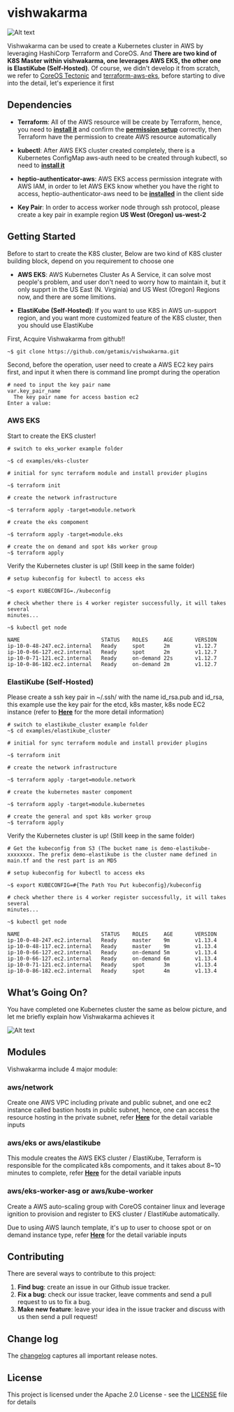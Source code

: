 # vishwakarma

![Alt text](https://cdn-images-1.medium.com/max/800/1*ocPrvGrCORzJiF3rK3GG_g.png)

Vishwakarma can be used to create a Kubernetes cluster in AWS by leveraging HashiCorp Terraform and CoreOS. And **There are two kind of K8S Master within vishwakarma, one leverages AWS EKS, the other one is ElastiKube (Self-Hosted)**. Of course, we didn't develop it from scratch, we refer to [CoreOS Tectonic](https://github.com/coreos/tectonic-installer) and [terraform-aws-eks](https://github.com/terraform-aws-modules/terraform-aws-eks), before starting to dive into the detail, let's experience it first

## Dependencies

- **Terraform**: All of the AWS resource will be create by Terraform, hence, you need to [**install it**](https://www.terraform.io/intro/getting-started/install.html) and confirm the [**permission setup**](https://www.terraform.io/docs/providers/aws/index.html) correctly, then Terraform have the permission to create AWS resource automatically

- **kubectl**: After AWS EKS cluster created completely, there is a Kubernetes ConfigMap aws-auth need to be created through kubectl, so need to [**install it**](https://kubernetes.io/docs/tasks/tools/install-kubectl/#install-kubectl)

- **heptio-authenticator-aws**: AWS EKS access permission integrate with AWS IAM, in order to let AWS EKS know whether you have the right to access, heptio-authenticator-aws need to be [**installed**](https://docs.aws.amazon.com/eks/latest/userguide/configure-kubectl.html) in the client side

- **Key Pair**: In order to access worker node through ssh protocol, please create a key pair in example region **US West (Oregon) us-west-2**

## Getting Started
Before to start to create the K8S cluster, Below are two kind of K8S cluster building block, depend on you requirement to choose one

- **AWS EKS**: AWS Kubernetes Cluster As A Service, it can solve most people's problem, and user don't need to worry how to maintain it, but it only supprt in the US East (N. Virginia) and US West (Oregon) Regions now, and there are some limitions. 

- **ElastiKube (Self-Hosted)**: If you want to use K8S in AWS un-support region, and you want more customized feature of the K8S cluster, then you should use ElastiKube

First, Acquire Vishwakarma from github!!

```
~$ git clone https://github.com/getamis/vishwakarma.git
```

Second, before the operation, user need to create a AWS EC2 key pairs first, and input it when there is command line prompt during the operation

```
# need to input the key pair name
var.key_pair_name
  The key pair name for access bastion ec2
Enter a value:
```

### AWS EKS


Start to create the EKS cluster!

```
# switch to eks_worker example folder

~$ cd examples/eks-cluster

# initial for sync terraform module and install provider plugins

~$ terraform init

# create the network infrastructure

~$ terraform apply -target=module.network

# create the eks compoment

~$ terraform apply -target=module.eks

# create the on demand and spot k8s worker group
~$ terraform apply

```

Verify the Kubernetes cluster is up! (Still keep in the same folder)

```
# setup kubeconfig for kubectl to access eks

~$ export KUBECONFIG=./kubeconfig

# check whether there is 4 worker register successfully, it will takes several
minutes...

~$ kubectl get node

NAME                          STATUS    ROLES     AGE       VERSION
ip-10-0-48-247.ec2.internal   Ready     spot      2m        v1.12.7
ip-10-0-66-127.ec2.internal   Ready     spot      2m        v1.12.7
ip-10-0-71-121.ec2.internal   Ready     on-demand 22s       v1.12.7
ip-10-0-86-182.ec2.internal   Ready     on-demand 2m        v1.12.7
```

### ElastiKube (Self-Hosted)
Please create a ssh key pair in ~/.ssh/ with the name id_rsa.pub and id_rsa, this example use the key pair for the etcd, k8s master, k8s node EC2 instance (refer to [**Here**](https://medium.com/getamis/elastikube-self-hosted-and-highly-configurable-kubernetes-building-blocks-97cd7afccef) for the more detail information)

```
# switch to elastikube_cluster example folder
~$ cd examples/elastikube_cluster

# initial for sync terraform module and install provider plugins

~$ terraform init

# create the network infrastructure

~$ terraform apply -target=module.network

# create the kubernetes master compoment

~$ terraform apply -target=module.kubernetes

# create the general and spot k8s worker group
~$ terraform apply
```

Verify the Kubernetes cluster is up! (Still keep in the same folder)

```
# Get the kubeconfig from S3 (The bucket name is demo-elastikube-xxxxxxxx. The prefix demo-elastikube is the cluster name defined in main.tf and the rest part is an MD5

# setup kubeconfig for kubectl to access eks

~$ export KUBECONFIG=#{The Path You Put kubeconfig}/kubeconfig

# check whether there is 4 worker register successfully, it will takes several
minutes...

~$ kubectl get node

NAME                          STATUS    ROLES     AGE       VERSION
ip-10-0-48-247.ec2.internal   Ready     master    9m        v1.13.4
ip-10-0-48-117.ec2.internal   Ready     master    9m        v1.13.4
ip-10-0-66-127.ec2.internal   Ready     on-demand 5m        v1.13.4
ip-10-0-66-127.ec2.internal   Ready     on-demand 6m        v1.13.4
ip-10-0-71-121.ec2.internal   Ready     spot      3m        v1.13.4
ip-10-0-86-182.ec2.internal   Ready     spot      4m        v1.13.4
```

## What’s Going On?
You have completed one Kubernetes cluster the same as below picture, and let me briefly explain how Vishwakarma achieves it

![Alt text](https://cdn-images-1.medium.com/max/800/1*tvAY88CzHhxo4lBB6OUSyA.png)

## Modules
Vishwakarma include 4 major module:

### aws/network
Create one AWS VPC including private and public subnet, and one ec2 instance called bastion hosts in public subnet, hence, one can access the resource hosting in the private subnet, refer [**Here**](VARIABLES.md#aws/network) for the detail variable inputs

### aws/eks or aws/elastikube
This module creates the AWS EKS cluster / ElastiKube, Terraform is responsible for the complicated k8s compoments, and it takes about 8~10 minutes to complete, refer [**Here**](VARIABLES.md#master) for the detail variable inputs


### aws/eks-worker-asg or aws/kube-worker
Create a AWS auto-scaling group with CoreOS container linux and leverage ignition to provision and register to EKS cluster / ElastiKube automatically.

Due to using AWS launch template, it's up to user to choose spot or on demand instance type, refer [**Here**](VARIABLES.md#worker) for the detail variable inputs


## Contributing

There are several ways to contribute to this project:

1. **Find bug**: create an issue in our Github issue tracker.
2. **Fix a bug**: check our issue tracker, leave comments and send a pull request to us to fix a bug.
3. **Make new feature**: leave your idea in the issue tracker and discuss with us then send a pull request!


## Change log

The [changelog](CHANGELOG.md) captures all important release notes.


## License

This project is licensed under the Apache 2.0 License - see the [LICENSE](LICENSE) file for details
